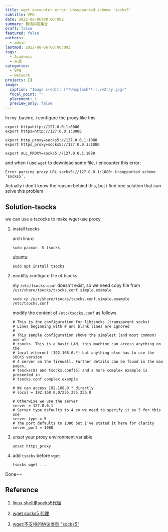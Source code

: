 ```yaml
---
title: wget encounter error: Unsupported scheme 'socks5'
subtitle: VPN
date: 2022-08-06T00:00:00Z
summary: 翻墙问题集合 
draft: false
featured: false
authors:
  - admin
lastmod: 2022-08-06T00:00:00Z
tags:
  - Academic
  - 开源
categories:
  - VPN
  - Network
projects: []
image:
  caption: "Image credit: [**Unsplash**](./v2ray.jpg)"
  focal_point: ""
  placement: 2
  preview_only: false
---
```


In my .bashrc, i configure the proxy like this

```shell
export http=http://127.0.0.1:8000
export https=http://127.0.0.1:8000

export http_proxy=socks5://127.0.0.1:1080
export https_proxy=socks5://127.0.0.1:1080

export ALL_PROXY=socks5://127.0.0.1:1080
```

and when i use ```wget``` to download some file, i encounter this error:

```shell
Error parsing proxy URL socks5://127.0.0.1:1080: Unsupported scheme ‘socks5’.
```

Actually i don't know the reason behind this, but i find one solution that can solve this problem

## Solution-tsocks

we can use a tscocks to make wget use proxy

1. install tsocks

   arch linux:

   ```shell
   sudo pacman -S tsocks
   ```

   ubuntu:

   ```shell
   sudo apt install tsocks
   ```

2. modifty configure file of tsocks

   my ```/etc/tsocks.conf``` doesn't exist, so we need copy file from ```/usr/share/tsocks/tsocks.conf.simple.example```

   ```
   sudo cp /usr/share/tsocks/tsocks.conf.simple.example /etc/tsocks.conf 
   ```

   modify the content of ```/etc/tsocks.conf```  as follows

   ```shell
   # This is the configuration for libtsocks (transparent socks)
   # Lines beginning with # and blank lines are ignored
   #
   # This sample configuration shows the simplest (and most common) use of
   # tsocks. This is a basic LAN, this machine can access anything on the
   # local ethernet (192.168.0.*) but anything else has to use the SOCKS version
   # 4 server on the firewall. Further details can be found in the man pages,
   # tsocks(8) and tsocks.conf(5) and a more complex example is presented in
   # tsocks.conf.complex.example
   
   # We can access 192.168.0.* directly
   # local = 192.168.0.0/255.255.255.0
   
   # Otherwise we use the server
   server = 127.0.0.1
   # Server type defaults to 4 so we need to specify it as 5 for this one
   server_type = 5
   # The port defaults to 1080 but I've stated it here for clarity 
   server_port = 1080
   
   ```

3. unset your proxy environment variable

   ```shell
   unset https_proxy
   ```

4. add ```tsocks``` before ```wget```

   ```
   tsocks wget ...
   ```

   

Done~~

## Reference

1. [linux shell走socks5代理](https://blog.csdn.net/zhuogoulu4520/article/details/103178539)

2. [wget socks5 代理](https://mixboot.blog.csdn.net/article/details/105028544?spm=1001.2101.3001.6661.1&utm_medium=distribute.pc_relevant_t0.none-task-blog-2%7Edefault%7ECTRLIST%7Edefault-1-105028544-blog-117678332.pc_relevant_multi_platform_whitelistv3&depth_1-utm_source=distribute.pc_relevant_t0.none-task-blog-2%7Edefault%7ECTRLIST%7Edefault-1-105028544-blog-117678332.pc_relevant_multi_platform_whitelistv3&utm_relevant_index=1)
3. [wget:不支持的协议类型 “socks5”](https://blog.csdn.net/weixin_43932656/article/details/117678332)
